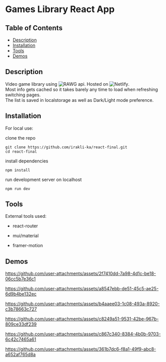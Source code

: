 # Games Library React App

## Table of Contents
- [Description](#description)
- [Installation](#installation)
- [Tools](#Tools)
- [Demos](#Demos)

## Description
Video game library using ![RAWG](https://rawg.io/apidocs) api. Hosted on ![Netlify](https://react-final-gameslibrary.netlify.app/#/).  
Most info gets cached so it takes barely any time to load when refreshing switching pages.  
The list is saved in localstorage as well as Dark/Light mode preference.   

## Installation

For local use:

clone the repo
```
git clone https://github.com/irakli-ka/react-final.git
cd react-final
```

install dependencies
```
npm install
```

run development server on localhost
```
npm run dev
```

## Tools

External tools used:
  - react-router
  * mui/material
  + framer-motion


## Demos

https://github.com/user-attachments/assets/2f7410dd-7a98-4d1c-be18-06cc5b7e36c1

https://github.com/user-attachments/assets/a8547ebb-de51-45c5-ae25-6d9b4be132ec

https://github.com/user-attachments/assets/b4aaee03-1c08-493a-8920-c3b78663c727

https://github.com/user-attachments/assets/c8249a51-9531-42be-967b-809ce33df239

https://github.com/user-attachments/assets/c867c340-8384-4b0b-9703-6c42c7465a61

https://github.com/user-attachments/assets/361b7dc6-f8a1-49f9-abc8-a652af765d8a






